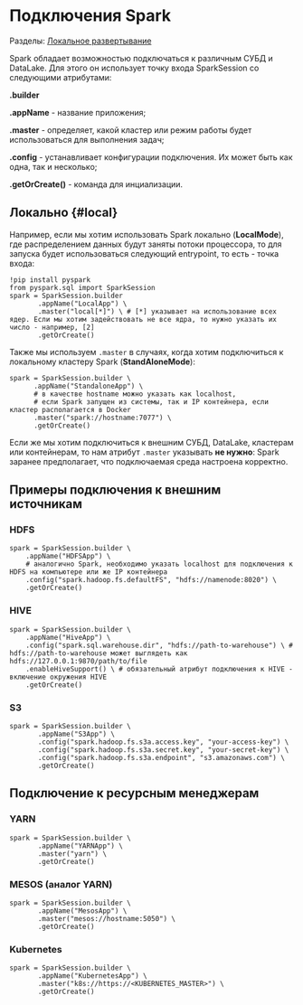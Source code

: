 # Подключения Spark

Разделы:
[Локальное развертывание](#local)

Spark обладает возможностью подключаться к различным СУБД и DataLake. Для этого он использует точку входа SparkSession со следующими атрибутами:

**.builder**

**.appName** - название приложения;

**.master** - определяет, какой кластер или режим работы будет использоваться для выполнения задач;

**.config** - устанавливает конфигурации подключения. Их может быть как одна, так и несколько;

**.getOrCreate()** - команда для инциализации.

## Локально {#local}
Например, если мы хотим использовать Spark локально (**LocalMode**), где распределением данных будут заняты потоки процессора, то для запуска будет использоваться следующий entrypoint, то есть - точка входа:

```
!pip install pyspark
from pyspark.sql import SparkSession
spark = SparkSession.builder
       .appName("LocalApp") \ 
       .master("local[*]") \ # [*] указывает на использование всех ядер. Если мы хотим задействовать не все ядра, то нужно указать их число - например, [2]
       .getOrCreate()
```

Также мы используем `.master` в случаях, когда хотим подключиться к локальному кластеру Spark (**StandAloneMode**):

```
spark = SparkSession.builder \
      .appName("StandaloneApp") \
      # в качестве hostname можно указать как localhost,
      # если Spark запущен из системы, так и IP контейнера, если кластер располагается в Docker
      .master("spark://hostname:7077") \
      .getOrCreate()
```

Если же мы хотим подключиться к внешним СУБД, DataLake, кластерам или контейнерам, то нам атрибут `.master` указывать **не нужно**: Spark заранее предполагает, что подключаемая среда настроена корректно.

## Примеры подключения к внешним источникам
### HDFS
```
spark = SparkSession.builder \
    .appName("HDFSApp") \
    # аналогично Spark, необходимо указать localhost для подключения к HDFS на компьютере или же IP контейнера
    .config("spark.hadoop.fs.defaultFS", "hdfs://namenode:8020") \ 
    .getOrCreate()
```

### HIVE
```
spark = SparkSession.builder \
    .appName("HiveApp") \
    .config("spark.sql.warehouse.dir", "hdfs://path-to-warehouse") \ # hdfs://path-to-warehouse может выглядеть как hdfs://127.0.0.1:9870/path/to/file
    .enableHiveSupport() \ # обязательный атрибут подключения к HIVE - включение окружения HIVE
    .getOrCreate()
```

### S3
```
spark = SparkSession.builder \
       .appName("S3App") \
       .config("spark.hadoop.fs.s3a.access.key", "your-access-key") \
       .config("spark.hadoop.fs.s3a.secret.key", "your-secret-key") \
       .config("spark.hadoop.fs.s3a.endpoint", "s3.amazonaws.com") \
       .getOrCreate()
```

## Подключение к ресурсным менеджерам
### YARN
```
spark = SparkSession.builder \
       .appName("YARNApp") \
       .master("yarn") \
       .getOrCreate()
```

### MESOS (аналог YARN) 
```
spark = SparkSession.builder \
       .appName("MesosApp") \ 
       .master("mesos://hostname:5050") \
       .getOrCreate()
```

### Kubernetes
```
spark = SparkSession.builder \
       .appName("KubernetesApp") \
       .master("k8s://https://<KUBERNETES_MASTER>") \
       .getOrCreate()
```
